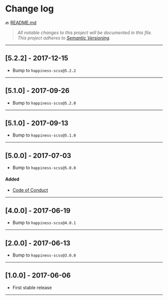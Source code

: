 # Change log

:back: [README.md](./README.md)

> _All notable changes to this project will be documented in this file._  
> _This project adheres to [Semantic Versioning](http://semver.org/)._

---

## [5.2.2] - 2017-12-15

- Bump to `happiness-scss@5.2.2`

---

## [5.1.0] - 2017-09-26

- Bump to `happiness-scss@5.2.0`

---

## [5.1.0] - 2017-09-13

- Bump to `happiness-scss@5.1.0`

---

## [5.0.0] - 2017-07-03

- Bump to `happiness-scss@5.0.0`

#### Added

- [Code of Conduct](https://github.com/dutchenkoOleg/gulp-happiness-scss/blob/master/CODE_OF_CONDUCT.md)

---

## [4.0.0] - 2017-06-19

- Bump to `happiness-scss@4.0.1`

---

## [2.0.0] - 2017-06-13

- Bump to `happiness-scss@3.0.0`

---

## [1.0.0] - 2017-06-06

- First stable release

---
